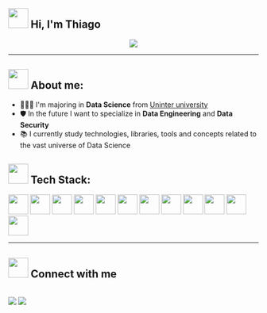 ## <img src="https://cliply.co/wp-content/uploads/2019/06/391906110_WAVING_HAND_400px.gif" height="40" width="40"> Hi, I'm Thiago

<p align="center">
<img src="https://readme-typing-svg.herokuapp.com?font=monospace&color=00FF002&size=25&center=true&vCenter=true&lines=Data+never+lies">
</p>

----

## <img src="https://c.tenor.com/oRL3LmyUExYAAAAM/umm-zen.gif" height="40" width="40"> About me:

- 👨🏻‍🎓 I'm majoring in **Data Science** from [Uninter university](https://portal.uninter.com/) 
- 🛡 In the future I want to specialize in **Data Engineering** and **Data Security**
- 📚 I currently study technologies, libraries, tools and concepts related to the vast universe of Data Science


## <img src="https://www.mclab.com/images/T/Tool_animated.gif" height="40" width="40"> Tech Stack:

<a><img src="https://cdn.jsdelivr.net/gh/devicons/devicon/icons/mysql/mysql-plain.svg" height="40" width="40" /> <img src="https://cdn.jsdelivr.net/gh/devicons/devicon/icons/postgresql/postgresql-plain.svg" height="40" width="40" /> <img src="https://cdn.jsdelivr.net/gh/devicons/devicon/icons/microsoftsqlserver/microsoftsqlserver-plain.svg" height="40" width="40" /> <img src="https://cdn.jsdelivr.net/gh/devicons/devicon/icons/mongodb/mongodb-original.svg" height="40" width="40" /> <img src="https://cdn.jsdelivr.net/gh/devicons/devicon/icons/oracle/oracle-original.svg" height="40" width="40"/> <img src="https://cdn.jsdelivr.net/gh/devicons/devicon/icons/amazonwebservices/amazonwebservices-original-wordmark.svg" height="40" width="40" /> <img src="https://cdn.jsdelivr.net/gh/devicons/devicon/icons/azure/azure-original.svg" height="40" width="40" /> <img src="https://cdn.jsdelivr.net/gh/devicons/devicon/icons/googlecloud/googlecloud-original.svg" height="40" width="40" /> <img src="https://cdn.jsdelivr.net/gh/devicons/devicon/icons/python/python-original.svg" height="40" width="40" /> <img src="https://cdn.jsdelivr.net/gh/devicons/devicon/icons/r/r-original.svg" height="40" width="40" /> <img src="https://cdn.jsdelivr.net/gh/devicons/devicon/icons/jupyter/jupyter-original.svg" height="40" widht="40" /> <img src="https://cdn.jsdelivr.net/gh/devicons/devicon/icons/visualstudio/visualstudio-plain.svg" height="40" width="40" />

----

## <img src="https://media.giphy.com/media/LnQjpWaON8nhr21vNW/giphy.gif" width="40"> Connect with me
  <br>
  <a href="https://www.linkedin.com/in/thiago-alves-7947a6217/"><img src="https://img.shields.io/badge/LinkedIn-0077B5?style=for-the-badge&logo=linkedin&logoColor=white"></a>
  <a href="mailto:thiagoalves.edific@gmail.com"><img src="https://img.shields.io/badge/Gmail-D14836?style=for-the-badge&logo=gmail&logoColor=white"></a>
